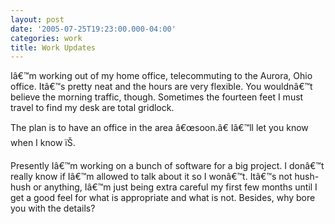```yaml
---
layout: post
date: '2005-07-25T19:23:00.000-04:00'
categories: work
title: Work Updates
---
```


Iâ€™m working out of my home office, telecommuting to the Aurora, Ohio office. Itâ€™s pretty neat and the hours are very flexible. You wouldnâ€™t believe the morning traffic, though. Sometimes the fourteen feet I must travel to find my desk are total gridlock.

The plan is to have an office in the area â€œsoon.â€ Iâ€™ll let you know when I know ïŠ.

Presently Iâ€™m working on a bunch of software for a big project. I donâ€™t really know if Iâ€™m allowed to talk about it so I wonâ€™t. Itâ€™s not hush-hush or anything, Iâ€™m just being extra careful my first few months until I get a good feel for what is appropriate and what is not. Besides, why bore you with the details?